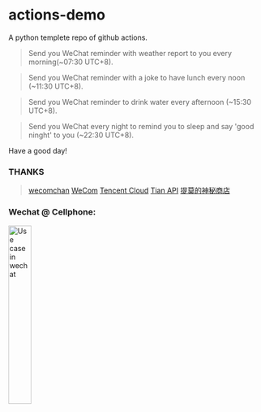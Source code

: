 # actions-demo

A python templete repo of github actions.

> Send you WeChat reminder with weather report to you every morning(~07:30 UTC+8).

> Send you WeChat reminder with a joke to have lunch every noon (~11:30 UTC+8).

> Send you WeChat reminder to drink water every afternoon (~15:30 UTC+8).

> Send you WeChat every night to remind you to sleep and say 'good ninght' to you (~22:30 UTC+8).

Have a good day!

### THANKS
> [wecomchan](https://github.com/easychen/wecomchan) 
> [WeCom](https://work.weixin.qq.com/)
> [Tencent Cloud](https://cloud.tencent.com/)
> [Tian API](https://www.tianapi.com/)
> [提莫的神秘商店](http://timor.tech/api/holiday/)


### Wechat @ Cellphone:

<img src="https://user-images.githubusercontent.com/16299874/126859258-787be121-bbe7-477e-b10e-67cce368904a.PNG" width = "30%" height = "30%" alt= "Use case in wechat" />


